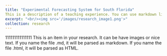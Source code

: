 ```yaml
---
title: "Experimental Forecasting System for South Florida"
This is a description of a teaching experience. You can use markdown like any other post.
excerpt: "<br/><img src='/images/research_image1.png'>"
collection: research
---
```


111111111111111
This is an item in your research. It can be have images or nice text. If you name the file .md, it will be parsed as markdown. If you name the file .html, it will be parsed as HTML. 
